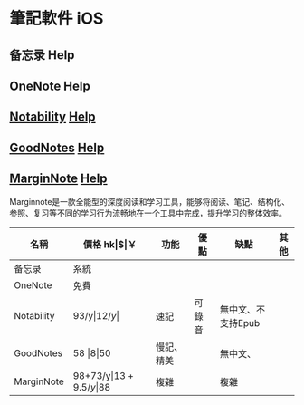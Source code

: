 # 筆記軟件 iOS

## 备忘录 Help
## OneNote Help

## [Notability](https://www.notability.com/) [Help](https://support.gingerlabs.com/hc/zh-cn)

## [GoodNotes](https://www.goodnotes.com/) [Help](https://support.goodnotes.com/hc/en-us)

## [MarginNote](https://www.marginnote.com/) [Help](https://manual.marginnote.cn/)

Marginnote是一款全能型的深度阅读和学习工具，能够将阅读、笔记、结构化、参照、复习等不同的学习行为流畅地在一个工具中完成，提升学习的整体效率。



| 名稱       | 價格 hk\|$\|￥ | 功能 | 優點 | 缺點     | 其他 |
| ---------- | ------------- | ---- | ---- | -------- | ---- |
| 备忘录     | 系統 |      |      |          |      |
| OneNote    | 免費 |      |      |          |      |
| Notability | 93/y\|$12/y$\| | 速記 | 可錄音 | 無中文、不支持Epub |      |
| GoodNotes  | 58 \|$8$\|50  | 慢記、精美 |      | 無中文、 |      |
| MarginNote | 98+73/y\|$13+9.5/y$\|88 | 複雜 |      | 複雜 |      |

